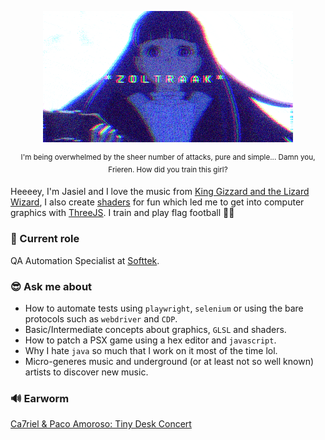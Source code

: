<p align="center">
	<img src="./assets/fern_zoltraak_opt.gif">
</p>

<p align="center">
<sup>
I'm being overwhelmed by the sheer number of attacks, pure and simple... Damn you, Frieren. How did you train this girl?
</sup>
</p>

Heeeey, I'm Jasiel and I love the music from [King Gizzard and the Lizard Wizard](https://www.youtube.com/watch?v=IpUKO-WKaqo), I also create [shaders](https://www.shadertoy.com/user/Darkensses) for fun which led me to get into computer graphics with [ThreeJS](https://x.com/Darkensses/status/1887982603866698227). I train and play flag football 🚩🏈

### 💼 Current role
QA Automation Specialist at [Softtek](https://www.softtek.com).

### 😎 Ask me about
- How to automate tests using `playwright`, `selenium` or using the bare protocols such as `webdriver` and `CDP`.
- Basic/Intermediate concepts about graphics, `GLSL` and shaders.
- How to patch a PSX game using a hex editor and `javascript`.
- Why I hate `java` so much that I work on it most of the time lol.
- Micro-generes music and underground (or at least not so well known) artists to discover new music.

### 🔊 Earworm
[Ca7riel & Paco Amoroso: Tiny Desk Concert](https://www.youtube.com/watch?v=9kqnsoY94L8)
